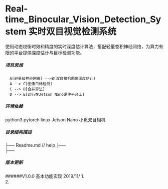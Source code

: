 # Real-time_Binocular_Vision_Detection_System 实时双目视觉检测系统

使用动态权衡时效和精度的实时深度估计算法，搭配轻量卷积神经网络，为算力有限的平台提供深度估计与目标检测功能。

##### 项目思想
 
```graph TD
  A[轻量级神经网络] -->B(双目相机图像深度估计)
  A --> C[图像目标检测]
  C --> D[合并算法]
  D --> E[运行在Jetson Nano硬件平台上]
```

##### 环境依赖
python3
pytorch
linux
Jetson Nano
小觅双目相机


##### 目录结构描述
├── Readme.md                   // help
├──                         
├── 



##### 版本更新
######V1.0.0 基本功能实现
2019/11/
1.     
2.
